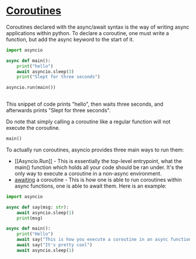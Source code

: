 # [Coroutines](https://docs.python.org/3/glossary.html#term-coroutine)

Coroutines declared with the async/await syntax is the way of writing async applications within python. To declare a coroutine, one must write a function, but add the async keyword to the start of it.

```python
import asyncio

async def main():
	print("hello")
	await asyncio.sleep(3)
	print("Slept for three seconds")

asyncio.run(main())
	
```

This snippet of code prints "hello", then waits three seconds, and afterwards prints "Slept for three seconds". 

Do note that simply calling a coroutine like a regular function will not execute the coroutine.

```python
main()
```

To actually run coroutines, asyncio provides three main ways to run them:
- [[Asyncio.Run]] - This is essentially the top-level entrypoint, what the main() function which holds all your code should be ran under. It's the only way to execute a coroutine in a non-async environment.
- [awaiting](Awaitables) a coroutine - This is how one is able to run coroutines within async functions, one is able to await them. Here is an example:

```python
import asyncio

async def say(msg: str):
	await asyncio.sleep(1)
	print(msg)

async def main():
	print("Hello")
	await say("This is how you execute a coroutine in an async function")
	await say("It's pretty cool")
	await asyncio.sleep(1)
```
